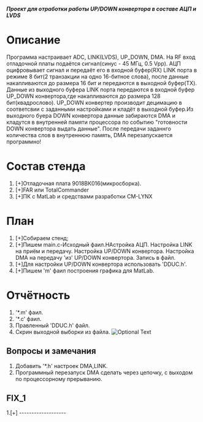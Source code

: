 ***Проект для  отработки работы UP/DOWN конвертора в составе АЦП и LVDS***

# Описание 
Программа настраивает ADC, LINK(LVDS), UP_DOWN, DMA. На RF вход отладочной платы подаётся сигнал(синус - 45 МГц, 0.5 Vpp). АЦП оцифровывает сигнал и передаёт его в входной буфер(RX) LINK порта в режиме 8 бит(2 транзакции на одно 16-битное слова), после данные накапливаются до размера 16 бит и передаются в выходной буфер(TX). Данные из выходного буфера LINK порта передаются в входной буфер UP_DOWN конвертора,где накапливаются до размера 128 бит(квадрослово).
UP_DOWN конвертер производит децимацию в соответсвии с заданными настройками и кладёт в выходной буфер.Из выходного буера DOWN конвертора данные забираются DMA и кладутся в внутренней памяти процессора по событию "готовности DOWN конвертора выдать данные". После передачи заданнго количества слов в внутреннюю память, DMA перезапускается программно! 

# Состав стенда
1. [+]Отладочная плата 9018ВК016(микросборка).
2. [+]FAR или TotalCommander
3. [+]ПК с MatLab и средствами разработки CM-LYNX

# План
1. [+]Собираем стенд;
2. [+]Пишем main.c-Исходный фаил.НАстройка АЦП. Настройка LINK на приём и передачу. Настройка UP/DOWN конвертора. Настройка DMA на передачу 'из' UP/DOWN конвертора. Запись в файл.
3. [+]Для настройки UP/DOWN конвертора использовать 'DDUC.h'.
4. [+]Пишем 'm' фаил построения графика для MatLab.

# Отчётность
1. '*.m' фаил.
2. '*.c' фаил.
3. Правленный 'DDUC.h' файл.
4. Скрин выходной выборки из файла.
![Optional Text](https://github.com/IDA102/MILANDER/blob/main/ADC_LINK_DMA_UP_DOWN_DMA/ADC_DOWN.png)

## Вопросы и замечания
1. Добавить '*.h' настроек DMA,LINK.
2. Программный перезапуск DMA сделать через цепочку, с выходом по процессорному прерыванию. 

## FIX_1
1.[+] -------------------


